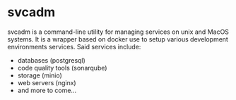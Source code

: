 # svcadm

svcadm is a command-line utility for managing services on unix and MacOS systems. It is a wrapper based on docker use to setup various development environments services. Said services include:
- databases (postgresql)
- code quality tools (sonarqube)
- storage (minio)
- web servers (nginx)
- and more to come...

